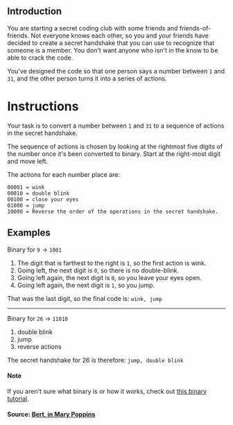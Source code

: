 ## Introduction

You are starting a secret coding club with some friends and friends-of-friends. Not everyone knows each other, so you and your friends have decided to create a secret handshake that you can use to recognize that someone is a member. You don't want anyone who isn't in the know to be able to crack the code.

You've designed the code so that one person says a number between `1` and `31`, and the other person turns it into a series of actions.

# Instructions

Your task is to convert a number between `1` and `31` to a sequence of actions in the secret handshake.

The sequence of actions is chosen by looking at the rightmost five digits of the number once it's been converted to binary. Start at the right-most digit and move left.

The actions for each number place are:

    00001 = wink
    00010 = double blink
    00100 = close your eyes
    01000 = jump
    10000 = Reverse the order of the operations in the secret handshake.

## Examples

Binary for `9` -> `1001`

1. The digit that is farthest to the right is `1`, so the first action is wink.
3. Going left, the next digit is `0`, so there is no double-blink.
4. Going left again, the next digit is `0`, so you leave your eyes open.
5. Going left again, the next digit is `1`, so you jump.

That was the last digit, so the final code is: `wink, jump`

---

Binary for `26` -> `11010`

1. double blink
2. jump
3. reverse actions

The secret handshake for 26 is therefore: `jump, double blink`

#### Note

If you aren't sure what binary is or how it works, check out [this binary tutorial](https://medium.com/basecs/bits-bytes-building-with-binary-13cb4289aafa).

#### Source: [Bert, in Mary Poppins](https://www.imdb.com/title/tt0058331/quotes/?item=qt0437047)